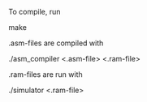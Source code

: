 To compile, run

make

.asm-files are compiled with

./asm_compiler <.asm-file> <.ram-file>

.ram-files are run with

./simulator <.ram-file>
